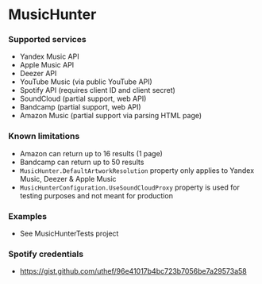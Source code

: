 # MusicHunter

### Supported services
- Yandex Music API
- Apple Music API
- Deezer API
- YouTube Music (via public YouTube API)
- Spotify API (requires client ID and client secret)
- SoundCloud (partial support, web API)
- Bandcamp (partial support, web API)
- Amazon Music (partial support via parsing HTML page)

### Known limitations
- Amazon can return up to 16 results (1 page)
- Bandcamp can return up to 50 results
- ```MusicHunter.DefaultArtworkResolution``` property only applies to Yandex Music, Deezer & Apple Music
- ```MusicHunterConfiguration.UseSoundCloudProxy``` property is used for testing purposes and not meant for production

### Examples
- See MusicHunterTests project

### Spotify credentials
- https://gist.github.com/uthef/96e41017b4bc723b7056be7a29573a58
